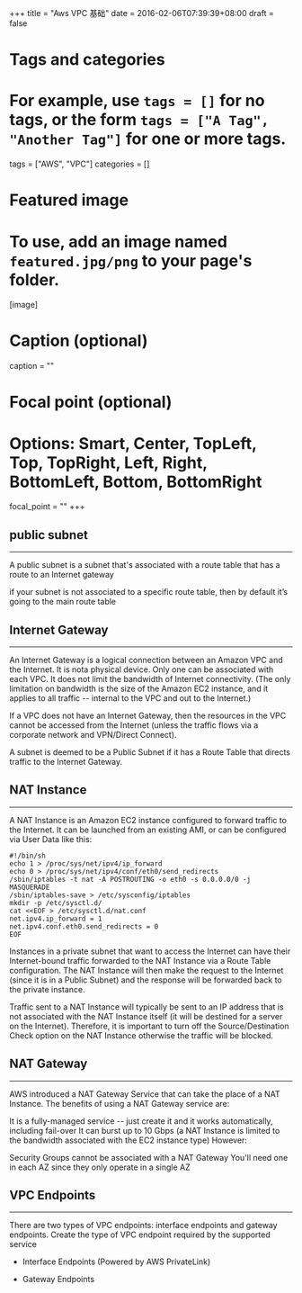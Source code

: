 +++
title = "Aws VPC 基础"
date = 2016-02-06T07:39:39+08:00
draft = false

# Tags and categories
# For example, use `tags = []` for no tags, or the form `tags = ["A Tag", "Another Tag"]` for one or more tags.
tags = ["AWS", "VPC"]
categories = []

# Featured image
# To use, add an image named `featured.jpg/png` to your page's folder. 
[image]
  # Caption (optional)
  caption = ""

  # Focal point (optional)
  # Options: Smart, Center, TopLeft, Top, TopRight, Left, Right, BottomLeft, Bottom, BottomRight
  focal_point = ""
+++

## public subnet

---

A public subnet is a subnet that's associated with a route table that has a route to an Internet gateway

if your subnet is not associated to a specific route table, then by default it’s going to the main route table



## Internet Gateway

---

An Internet Gateway is a logical connection between an Amazon VPC and the Internet. It is nota physical device. Only one can be associated with each VPC. It does not limit the bandwidth of Internet connectivity. (The only limitation on bandwidth is the size of the Amazon EC2 instance, and it applies to all traffic -- internal to the VPC and out to the Internet.)

If a VPC does not have an Internet Gateway, then the resources in the VPC cannot be accessed from the Internet (unless the traffic flows via a corporate network and VPN/Direct Connect).

A subnet is deemed to be a Public Subnet if it has a Route Table that directs traffic to the Internet Gateway.

## NAT Instance

---

A NAT Instance is an Amazon EC2 instance configured to forward traffic to the Internet. It can be launched from an existing AMI, or can be configured via User Data like this:

```
#!/bin/sh
echo 1 > /proc/sys/net/ipv4/ip_forward
echo 0 > /proc/sys/net/ipv4/conf/eth0/send_redirects
/sbin/iptables -t nat -A POSTROUTING -o eth0 -s 0.0.0.0/0 -j MASQUERADE
/sbin/iptables-save > /etc/sysconfig/iptables
mkdir -p /etc/sysctl.d/
cat <<EOF > /etc/sysctl.d/nat.conf
net.ipv4.ip_forward = 1
net.ipv4.conf.eth0.send_redirects = 0
EOF
```

Instances in a private subnet that want to access the Internet can have their Internet-bound traffic forwarded to the NAT Instance via a Route Table configuration. The NAT Instance will then make the request to the Internet (since it is in a Public Subnet) and the response will be forwarded back to the private instance.

Traffic sent to a NAT Instance will typically be sent to an IP address that is not associated with the NAT Instance itself (it will be destined for a server on the Internet). Therefore, it is important to turn off the Source/Destination Check option on the NAT Instance otherwise the traffic will be blocked.

## NAT Gateway

---

AWS introduced a NAT Gateway Service that can take the place of a NAT Instance. The benefits of using a NAT Gateway service are:

It is a fully-managed service -- just create it and it works automatically, including fail-over
It can burst up to 10 Gbps (a NAT Instance is limited to the bandwidth associated with the EC2 instance type)
However:

Security Groups cannot be associated with a NAT Gateway
You'll need one in each AZ since they only operate in a single AZ

## VPC Endpoints

---

There are two types of VPC endpoints: interface endpoints and gateway endpoints. Create the type of VPC endpoint required by the supported service

- Interface Endpoints (Powered by AWS PrivateLink)

- Gateway Endpoints

